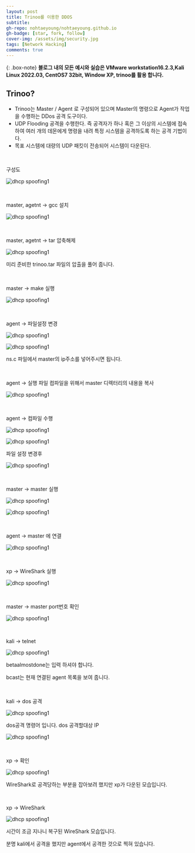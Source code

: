 ```yaml
---
layout: post
title: Trinoo를 이용한 DDOS
subtitle:
gh-repo: nohtaeyoung/nohtaeyoung.github.io
gh-badge: [star, fork, follow]
cover-img: /assets/img/security.jpg
tags: [Network Hacking]
comments: true
---
```


{: .box-note}
<b>블로그 내의 모든 예시와 실습은 VMware workstation16.2.3,Kali Linux 2022.03, CentOS7 32bit, Window XP, trinoo를 활용 합니다.<br></b>

## Trinoo?
- Trinoo는 Master / Agent 로 구성되어 있으며 Master의 명령으로 Agent가 작업을 수행하는 DDos 공격 도구이다. 
- UDP Flooding 공격을 수행한다. 즉 공격자가 하나 혹은 그 이상의 시스템에 접속하여 여러 개의 데몬에게 명령을 내려 특정 시스템을 공격하도록 하는 공격 기법이다. 
- 목표 시스템에 대량의 UDP 패킷이 전송되어 시스템이 다운된다.

<br>

구성도

![dhcp spoofing1](../assets/img/trinoo/trinoo1.png)

<br>

master, agetnt -> gcc 설치

![dhcp spoofing1](../assets/img/trinoo/trinoo2.png)

<br>

master, agetnt -> tar 압축해제

![dhcp spoofing1](../assets/img/trinoo/trinoo3.png)

미리 준비한 trinoo.tar 파일의 압출을 풀어 줍니다.

<br>

master -> make 실행

![dhcp spoofing1](../assets/img/trinoo/trinoo4.png)

<br>

agent -> 파일설정 변경

![dhcp spoofing1](../assets/img/trinoo/trinoo5.png)

![dhcp spoofing1](../assets/img/trinoo/trinoo6.png)

ns.c 파일에서 master의 ip주소를 넣어주시면 됩니다.

<br>

agent -> 실행 파일 컴파일을 위해서 master 디렉터리의 내용을 복사 

![dhcp spoofing1](../assets/img/trinoo/trinoo7.png)

<br>

agent -> 컴파일 수행

![dhcp spoofing1](../assets/img/trinoo/trinoo8.png)

![dhcp spoofing1](../assets/img/trinoo/trinoo9.png)

파일 설정 변경후

![dhcp spoofing1](../assets/img/trinoo/trinoo10.png)

<br>

master -> master 실행

![dhcp spoofing1](../assets/img/trinoo/trinoo11.png)

![dhcp spoofing1](../assets/img/trinoo/trinoo12.png)

<br>

agent -> master 에 연결

![dhcp spoofing1](../assets/img/trinoo/trinoo13.png)

<br>

xp -> WireShark 실행

![dhcp spoofing1](../assets/img/trinoo/trinoo14.png)

<br>

master -> master port번호 확인

![dhcp spoofing1](../assets/img/trinoo/trinoo15.png)

<br>

kali -> telnet

![dhcp spoofing1](../assets/img/trinoo/trinoo16.png)

betaalmostdone는 입력 하셔야 합니다.

bcast는 현재 연결된 agent 목록을 보여 줍니다.

<br>

kali -> dos 공격

![dhcp spoofing1](../assets/img/trinoo/trinoo17.png)

dos공격 명령어 입니다. dos 공격할대상 IP

![dhcp spoofing1](../assets/img/trinoo/trinoo18.png)

<br>

xp -> 확인

![dhcp spoofing1](../assets/img/trinoo/trinoo19.png)

WireShark로 공격당하는 부분을 잡아보려 했지만 xp가 다운된 모습입니다.

<br>

xp -> WireShark

![dhcp spoofing1](../assets/img/trinoo/trinoo20.png)

시간이 조금 지나니 복구된 WireShark 모습입니다.

분명 kali에서 공격을 했지만 agent에서 공격한 것으로 찍혀 있습니다.
